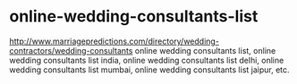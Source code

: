 # online-wedding-consultants-list
http://www.marriagepredictions.com/directory/wedding-contractors/wedding-consultants online wedding consultants list, online wedding consultants list india, online wedding consultants list delhi, online wedding consultants list mumbai, online wedding consultants list jaipur, etc.
